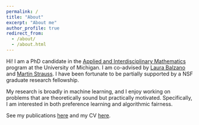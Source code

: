 ```yaml
---
permalink: /
title: "About"
excerpt: "About me"
author_profile: true
redirect_from: 
  - /about/
  - /about.html
---
```


Hi! I am a PhD candidate in the [Applied and Interdisciplinary Mathematics](https://lsa.umich.edu/math/graduates/ph-d-programs/applied-and-interdisciplinary-mathematics--aim-.html) program at the University of Michigan. I am co-advised by [Laura Balzano](http://web.eecs.umich.edu/~girasole/) and [Martin Strauss](http://web.eecs.umich.edu/~martinjs/). I have been fortunate to be partially supported by a NSF graduate research fellowship.

My research is broadly in machine learning, and I enjoy working on problems that are theoretically sound but practically motivated. Specifically, I am interested in both preference learning and algorithmic fairness. 

See my publications [here](https://amandarg.github.io/publications/) and my CV [here](https://amandarg.github.io/cv/).
